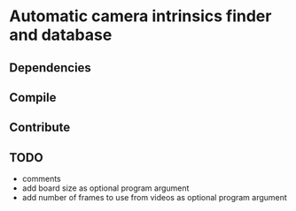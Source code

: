 # Automatic camera intrinsics finder and database

## Dependencies

## Compile

## Contribute

## TODO

* comments
* add board size as optional program argument
* add number of frames to use from videos as optional program argument
